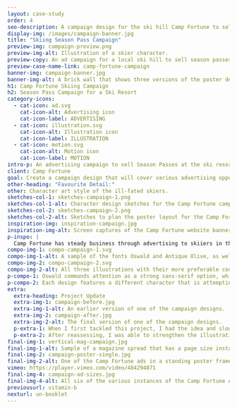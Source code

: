 ```yaml
---
layout: case-study
order: 4
seo-description: A campaign design for the ski hill Camp Fortune to sell Season Passes. The campaign features a humourous slogan and bright colours to attract the attention of viewers.
display-img: /images/campaign-banner.jpg
title: "Skiing Season Pass Campaign"
preview-img: campaign-preview.png
preview-img-alt: Illustration of a skier character.
preview-copy: An ad campaign for a local ski hill to sell season passes.
preview-case-name-link: camp-fortune-campaign
banner-img: campaign-banner.jpg
banner-img-alt: A brick wall that shows three versions of the poster design for Camp Fortune.
h1: Camp Fortune Skiing Campaign
h2: Season Pass Campaign for a Ski Resort
category-icons:
  - cat-icon: ad.svg
    cat-icon-alt: Advertising icon
    cat-icon-label: ADVERTISING
  - cat-icon: illustration.svg
    cat-icon-alt: Illustration icon
    cat-icon-label: ILLUSTRATION
  - cat-icon: motion.svg
    cat-icon-alt: Motion icon
    cat-icon-label: MOTION
intro-p: An advertising campaign to sell Season Passes at the ski resort Camp Fortune in Chelsea, QC. Using humour and brightly coloured illustrations, this campaign is targeted to catch the attention of skiing enthusiasts who might need incentive to make the purchase for a full season.
client: Camp Fortune
goal: Create a campaign design that will cover various advertising opportunities (print, web) and attract viewers to purchase a Season Pass at Camp Fortune.
other-heading: "Favourite Detail:"
other: Character art style of the ill-fated skiers.
sketches-col-1: sketches-campaign-1.png
sketches-col-1-alt: Character design sketches for the Camp Fortune campaign.
sketches-col-2: sketches-campaign-2.png
sketches-col-2-alt: Sketches to plan the poster layout for the Camp Fortune campaign.
inspiration-img: inspiration-campaign.jpg
inspiration-img-alt: Screen captures of the Camp Fortune website banner (for the 2020-2021 season) and a Season Pass instagram ad.
p-inspo: |
  Camp Fortune has steady business through advertising to skiiers in the surrounding areas, in particular to Ottawa residents, as their hills are a short drive outside of the city. They run ads to sell Season Passes each year, with a mix of illustrative and photo-based imagery, plus direct messaging on the offer. Using these same techniques while adding an element of humour will encourage further attention and appreciation from viewers.
compo-img-1: compo-campaign-1.svg
compo-img-1-alt: A sample of the fonts Oswald and Antique Olive, as well as three CMYK swatches, 82 59 62 55, 80 55 56 37, and 46 18 26 0.
compo-img-2: compo-campaign-2.svg
compo-img-2-alt: All three illustrations with their more preferable counterpart. Skiing on stairs to a hill, in a tied up chair to a lift, sand to snowman.
p-compo-1: Oswald commands attention as a strong sans-serif option, while Antique Olive is a softer counterpoint to provide details. The colour swatches are in use currently by the client so an obvious choice for consistency.
p-compo-2: Each design features a different character that is attempting to recreate an aspect of the "ski" experience, with either disappointing or potentially dangerous results. For the moving poster additions, the design transitions into the true version of each character's attempt.
extra:
  extra-heading: Project Update
  extra-img-1: campaign-before.jpg
  extra-img-1-alt: An earlier version of one of the campaign designs.
  extra-img-2: campaign-after.jpg
  extra-img-2-alt: The final version of one of the campaign designs.
  p-extra-1: When I first tackled this project, I had the idea and slogan I wanted to use, and it felt fun, but something about the product I made didn't completely communicate what I wanted.
  p-extra-2: After reassessing, I was able to strengthen the illustrations and communicate the messaging in a way that gets the point across with less energy from the viewer, while being more visually aligned with previous communications the client had used. I was also able to add a motion element to the poster sizes, to really grab more attention. It came out stronger in the end and I'm pleased I had the chance to catch those issues and rework them.
final-img-1: vertical-mag-campaign.jpg
final-img-1-alt: Sample of a magazine spread that has a page size instance of the Camp Fortune Advertisement.
final-img-2: campaign-poster-single.jpg
final-img-2-alt: One of the Camp Fortune ads in a standing poster frame.
vimeo: https://player.vimeo.com/video/484294871
final-img-4: campaign-ad-sizes.jpg
final-img-4-alt: All six of the various instances of the Camp Fortune Advertisements, showing the flexibility of the design.
previousurl: vitamin-b
nexturl: un-booklet
---
```

